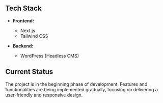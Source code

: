 ## Tech Stack

- **Frontend:**

  - Next.js
  - Tailwind CSS

- **Backend:**
  - WordPress (Headless CMS)

## Current Status

The project is in the beginning phase of development. Features and functionalities are being implemented gradually, focusing on delivering a user-friendly and responsive design.
